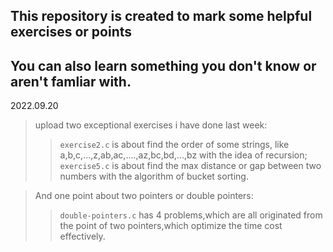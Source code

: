 This repository is created to mark some helpful exercises or points
-------------------------------------------------------------------
You can also learn something you don't know or aren't famliar with.
-------------------------------------------------------------------  

2022.09.20
>upload two exceptional exercises i have done last week:  
>>`exercise2.c` is about find the order of some strings, like a,b,c,...,z,ab,ac,....,az,bc,bd,...,bz with the idea of recursion;  
>>`exercise5.c` is about find the max distance or gap between two numbers with the algorithm of bucket sorting.  

>And one point about two pointers or double pointers:
>>`double-pointers.c` has 4 problems,which are all originated from the point of two pointers,which optimize the time cost effectively.  
